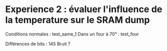 # Experience 2 : évaluer l'influence de la temperature sur le SRAM dump

Conditions normales : test_same_1
Dans un four à 70° : test_four

Différences de bits : 145
Bruit ?
